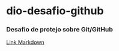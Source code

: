 # dio-desafio-github
### Desafio de protejo sobre Git/GitHub

[Link Markdown](https://www.markdownguide.org/)
